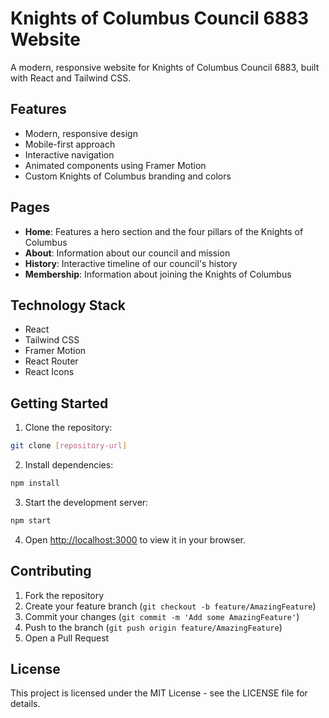 # Knights of Columbus Council 6883 Website

A modern, responsive website for Knights of Columbus Council 6883, built with React and Tailwind CSS.

## Features

- Modern, responsive design
- Mobile-first approach
- Interactive navigation
- Animated components using Framer Motion
- Custom Knights of Columbus branding and colors

## Pages

- **Home**: Features a hero section and the four pillars of the Knights of Columbus
- **About**: Information about our council and mission
- **History**: Interactive timeline of our council's history
- **Membership**: Information about joining the Knights of Columbus

## Technology Stack

- React
- Tailwind CSS
- Framer Motion
- React Router
- React Icons

## Getting Started

1. Clone the repository:
```bash
git clone [repository-url]
```

2. Install dependencies:
```bash
npm install
```

3. Start the development server:
```bash
npm start
```

4. Open [http://localhost:3000](http://localhost:3000) to view it in your browser.

## Contributing

1. Fork the repository
2. Create your feature branch (`git checkout -b feature/AmazingFeature`)
3. Commit your changes (`git commit -m 'Add some AmazingFeature'`)
4. Push to the branch (`git push origin feature/AmazingFeature`)
5. Open a Pull Request

## License

This project is licensed under the MIT License - see the LICENSE file for details.
